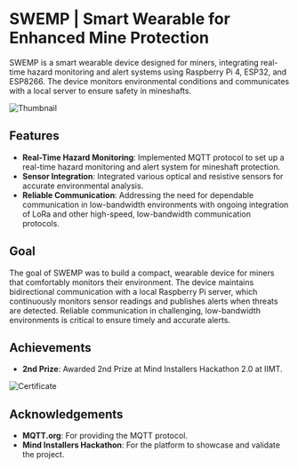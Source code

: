 # SWEMP | Smart Wearable for Enhanced Mine Protection

SWEMP is a smart wearable device designed for miners, integrating real-time hazard monitoring and alert systems using Raspberry Pi 4, ESP32, and ESP8266. The device monitors environmental conditions and communicates with a local server to ensure safety in mineshafts.

![Thumbnail](https://github.com/user-attachments/assets/bccfbee1-649c-4bbd-ab88-206b68c6f84e)

## Features

- **Real-Time Hazard Monitoring**: Implemented MQTT protocol to set up a real-time hazard monitoring and alert system for mineshaft protection.
- **Sensor Integration**: Integrated various optical and resistive sensors for accurate environmental analysis.
- **Reliable Communication**: Addressing the need for dependable communication in low-bandwidth environments with ongoing integration of LoRa and other high-speed, low-bandwidth communication protocols.

## Goal

The goal of SWEMP was to build a compact, wearable device for miners that comfortably monitors their environment. The device maintains bidirectional communication with a local Raspberry Pi server, which continuously monitors sensor readings and publishes alerts when threats are detected. Reliable communication in challenging, low-bandwidth environments is critical to ensure timely and accurate alerts.

## Achievements

- **2nd Prize**: Awarded 2nd Prize at Mind Installers Hackathon 2.0 at IIMT.

![Certificate](https://github.com/user-attachments/assets/b37c994f-6ccb-4a93-8bd6-c4313c05f6e1)

## Acknowledgements

- **MQTT.org**: For providing the MQTT protocol.
- **Mind Installers Hackathon**: For the platform to showcase and validate the project.
